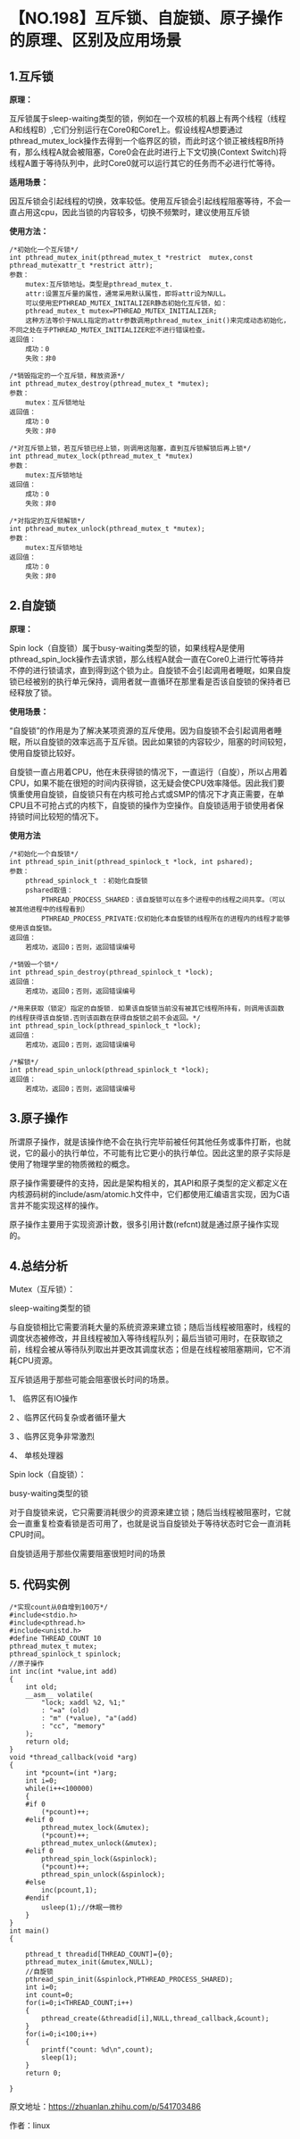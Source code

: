 # 【NO.198】互斥锁、自旋锁、原子操作的原理、区别及应用场景

## 1.互斥锁

**原理：**

互斥锁属于sleep-waiting类型的锁，例如在一个双核的机器上有两个线程（线程A和线程B）,它们分别运行在Core0和Core1上。假设线程A想要通过pthread_mutex_lock操作去得到一个临界区的锁，而此时这个锁正被线程B所持有，那么线程A就会被阻塞，Core0会在此时进行上下文切换(Context Switch)将线程A置于等待队列中，此时Core0就可以运行其它的任务而不必进行忙等待。

**适用场景：**

因互斥锁会引起线程的切换，效率较低。使用互斥锁会引起线程阻塞等待，不会一直占用这cpu，因此当锁的内容较多，切换不频繁时，建议使用互斥锁

**使用方法：**

```text
/*初始化一个互斥锁*/
int pthread_mutex_init(pthread_mutex_t *restrict  mutex,const pthread_mutexattr_t *restrict attr);
参数：
	mutex:互斥锁地址。类型是pthread_mutex_t.
	attr:设置互斥量的属性，通常采用默认属性，即将attr设为NULL。
	可以使用宏PTHREAD_MUTEX_INITALIZER静态初始化互斥锁，如：
	pthread_mutex_t mutex=PTHREAD_MUTEX_INITIALIZER;
	这种方法等价于NULL指定的attr参数调用pthread_mutex_init()来完成动态初始化，不同之处在于PTHREAD_MUTEX_INITIALIZER宏不进行错误检查。
返回值：
	成功：0
	失败：非0
```



```text
/*销毁指定的一个互斥锁，释放资源*/
int pthread_mutex_destroy(pthread_mutex_t *mutex);
参数：
	mutex：互斥锁地址
返回值：
	成功：0
	失败：非0
```



```text
/*对互斥锁上锁，若互斥锁已经上锁，则调用这阻塞，直到互斥锁解锁后再上锁*/
int pthread_mutex_lock(pthread_mutex_t *mutex)
参数：
	mutex:互斥锁地址
返回值：
	成功：0
	失败：非0
```



```text
/*对指定的互斥锁解锁*/
int pthread_mutex_unlock(pthread_mutex_t *mutex);
参数：
	mutex:互斥锁地址
返回值：
	成功：0
	失败：非0
```

## 2.自旋锁

**原理：**

Spin lock（自旋锁）属于busy-waiting类型的锁，如果线程A是使用pthread_spin_lock操作去请求锁，那么线程A就会一直在Core0上进行忙等待并不停的进行锁请求，直到得到这个锁为止。自旋锁不会引起调用者睡眠，如果自旋锁已经被别的执行单元保持，调用者就一直循环在那里看是否该自旋锁的保持者已经释放了锁。

**使用场景：**

“自旋锁”的作用是为了解决某项资源的互斥使用。因为自旋锁不会引起调用者睡眠，所以自旋锁的效率远高于互斥锁。因此如果锁的内容较少，阻塞的时间较短，使用自旋锁比较好。

自旋锁一直占用着CPU，他在未获得锁的情况下，一直运行（自旋），所以占用着CPU，如果不能在很短的时间内获得锁，这无疑会使CPU效率降低。因此我们要慎重使用自旋锁，自旋锁只有在内核可抢占式或SMP的情况下才真正需要，在单CPU且不可抢占式的内核下，自旋锁的操作为空操作。自旋锁适用于锁使用者保持锁时间比较短的情况下。

**使用方法**

```text
/*初始化一个自旋锁*/
int pthread_spin_init(pthread_spinlock_t *lock, int pshared);
参数：
	pthread_spinlock_t ：初始化自旋锁
	pshared取值：
		PTHREAD_PROCESS_SHARED：该自旋锁可以在多个进程中的线程之间共享。（可以被其他进程中的线程看到）
		PTHREAD_PROCESS_PRIVATE:仅初始化本自旋锁的线程所在的进程内的线程才能够使用该自旋锁。
返回值：
	若成功，返回0；否则，返回错误编号
```



```text
/*销毁一个锁*/
int pthread_spin_destroy(pthread_spinlock_t *lock);
返回值：
	若成功，返回0；否则，返回错误编号
```



```text
/*用来获取（锁定）指定的自旋锁. 如果该自旋锁当前没有被其它线程所持有，则调用该函数的线程获得该自旋锁.否则该函数在获得自旋锁之前不会返回。*/
int pthread_spin_lock(pthread_spinlock_t *lock);
返回值：
	若成功，返回0；否则，返回错误编号
```



```text
/*解锁*/
int pthread_spin_unlock(pthread_spinlock_t *lock);
返回值：
	若成功，返回0；否则，返回错误编号
```



## 3.原子操作

所谓原子操作，就是该操作绝不会在执行完毕前被任何其他任务或事件打断，也就说，它的最小的执行单位，不可能有比它更小的执行单位。因此这里的原子实际是使用了物理学里的物质微粒的概念。

原子操作需要硬件的支持，因此是架构相关的，其API和原子类型的定义都定义在内核源码树的include/asm/atomic.h文件中，它们都使用汇编语言实现，因为C语言并不能实现这样的操作。

原子操作主要用于实现资源计数，很多引用计数(refcnt)就是通过原子操作实现的。

## 4.总结分析

Mutex（互斥锁）：

sleep-waiting类型的锁

与自旋锁相比它需要消耗大量的系统资源来建立锁；随后当线程被阻塞时，线程的调度状态被修改，并且线程被加入等待线程队列；最后当锁可用时，在获取锁之前，线程会被从等待队列取出并更改其调度状态；但是在线程被阻塞期间，它不消耗CPU资源。

互斥锁适用于那些可能会阻塞很长时间的场景。

1、 临界区有IO操作

2 、临界区代码复杂或者循环量大

3 、临界区竞争非常激烈

4、 单核处理器

Spin lock（自旋锁）：

busy-waiting类型的锁

对于自旋锁来说，它只需要消耗很少的资源来建立锁；随后当线程被阻塞时，它就会一直重复检查看锁是否可用了，也就是说当自旋锁处于等待状态时它会一直消耗CPU时间。

自旋锁适用于那些仅需要阻塞很短时间的场景

## 5. 代码实例

```text
/*实现count从0自增到100万*/
#include<stdio.h>
#include<pthread.h>
#include<unistd.h>
#define THREAD_COUNT 10
pthread_mutex_t mutex;
pthread_spinlock_t spinlock;
//原子操作
int inc(int *value,int add)
{
    int old;
	__asm__ volatile(
		"lock; xaddl %2, %1;"
		: "=a" (old)
		: "m" (*value), "a"(add)
		: "cc", "memory"
	);
    return old;
}
void *thread_callback(void *arg)
{
    int *pcount=(int *)arg;
    int i=0;
    while(i++<100000)
    {
    #if 0
        (*pcount)++;
    #elif 0
        pthread_mutex_lock(&mutex);
        (*pcount)++;
        pthread_mutex_unlock(&mutex);
    #elif 0
        pthread_spin_lock(&spinlock);
        (*pcount)++;
        pthread_spin_unlock(&spinlock);
    #else
        inc(pcount,1);
    #endif
        usleep(1);//休眠一微秒
    }
}
int main()
{
    
    pthread_t threadid[THREAD_COUNT]={0};
    pthread_mutex_init(&mutex,NULL);
    //自旋锁
    pthread_spin_init(&spinlock,PTHREAD_PROCESS_SHARED);
    int i=0;
    int count=0;
    for(i=0;i<THREAD_COUNT;i++)
    {
        pthread_create(&threadid[i],NULL,thread_callback,&count);
    }
    for(i=0;i<100;i++)
    {
        printf("count: %d\n",count);
        sleep(1);
    }
    return 0;
    
}
```

原文地址：https://zhuanlan.zhihu.com/p/541703486

作者：linux